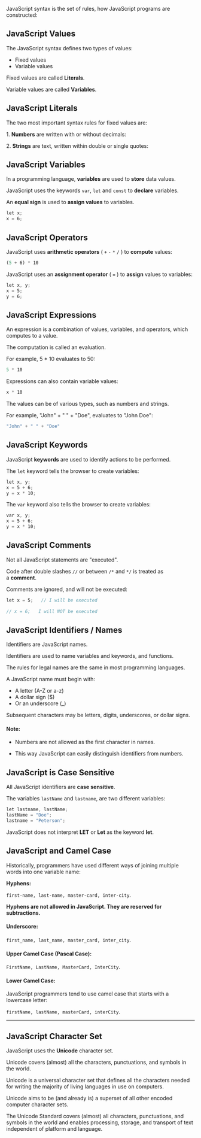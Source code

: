 JavaScript syntax is the set of rules, how JavaScript programs are constructed:

## JavaScript Values

The JavaScript syntax defines two types of values:

- Fixed values
- Variable values

Fixed values are called **Literals**.

Variable values are called **Variables**.

## JavaScript Literals

The two most important syntax rules for fixed values are:

1. **Numbers** are written with or without decimals:

2. **Strings** are text, written within double or single quotes:

## JavaScript Variables

In a programming language, **variables** are used to **store** data values.

JavaScript uses the keywords `var`, `let` and `const` to **declare** variables.

An **equal sign** is used to **assign values** to variables.

```javascript
let x;  
x = 6;
```

## JavaScript Operators

JavaScript uses **arithmetic operators** ( `+` `-` `*` `/` ) to **compute** values:

```javascript
(5 + 6) * 10
```

JavaScript uses an **assignment operator** ( `=` ) to **assign** values to variables:

```javascript
let x, y;  
x = 5;  
y = 6;
```

## JavaScript Expressions

An expression is a combination of values, variables, and operators, which computes to a value.

The computation is called an evaluation.

For example, 5 * 10 evaluates to 50:

```javascript
5 * 10
```

Expressions can also contain variable values:

```javascript
x * 10
```

The values can be of various types, such as numbers and strings.

For example, "John" + " " + "Doe", evaluates to "John Doe":

```javascript
"John" + " " + "Doe"
```

## JavaScript Keywords

JavaScript **keywords** are used to identify actions to be performed.

The `let` keyword tells the browser to create variables:

```javascript
let x, y;  
x = 5 + 6;  
y = x * 10;
```

The `var` keyword also tells the browser to create variables:

```javascript
var x, y;  
x = 5 + 6;  
y = x * 10;
```

## JavaScript Comments

Not all JavaScript statements are "executed".

Code after double slashes `//` or between `/*` and `*/` is treated as a **comment**.

Comments are ignored, and will not be executed:

```javascript
let x = 5;   // I will be executed  
  
// x = 6;   I will NOT be executed
```

## JavaScript Identifiers / Names

Identifiers are JavaScript names.

Identifiers are used to name variables and keywords, and functions.

The rules for legal names are the same in most programming languages.

A JavaScript name must begin with:

- A letter (A-Z or a-z)
- A dollar sign ($)
- Or an underscore (_)

Subsequent characters may be letters, digits, underscores, or dollar signs.

#### Note: 

- Numbers are not allowed as the first character in names.

- This way JavaScript can easily distinguish identifiers from numbers.

## JavaScript is Case Sensitive

All JavaScript identifiers are **case sensitive**. 

The variables `lastName` and `lastname`, are two different variables:

```javascript
let lastname, lastName;  
lastName = "Doe";  
lastname = "Peterson";
```

JavaScript does not interpret **LET** or **Let** as the keyword **let**.

## JavaScript and Camel Case

Historically, programmers have used different ways of joining multiple words into one variable name:

**Hyphens:**

`first-name, last-name, master-card, inter-city`.

**Hyphens are not allowed in JavaScript. They are reserved for subtractions.**
#### **Underscore:**

`first_name, last_name, master_card, inter_city`.

#### **Upper Camel Case (Pascal Case):**

`FirstName, LastName, MasterCard, InterCity`.

#### **Lower Camel Case:**

JavaScript programmers tend to use camel case that starts with a lowercase letter:

`firstName, lastName, masterCard, interCity`.

---

## JavaScript Character Set

JavaScript uses the **Unicode** character set.

Unicode covers (almost) all the characters, punctuations, and symbols in the world.

Unicode is a universal character set that defines all the characters needed for writing the majority of living languages in use on computers.

Unicode aims to be (and already is) a superset of all other encoded computer character sets.

The Unicode Standard covers (almost) all characters, punctuations, and symbols in the world and enables processing, storage, and transport of text independent of platform and language.